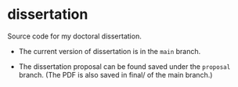 # dissertation

Source code for my doctoral dissertation.

- The current version of dissertation is in the `main` branch.

- The dissertation proposal can be found saved under the `proposal` branch. (The PDF is also saved in final/ of the main branch.)
